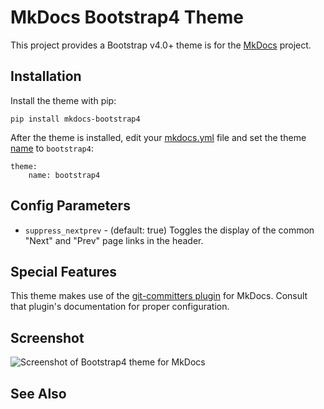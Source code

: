 # MkDocs Bootstrap4 Theme

This project provides a Bootstrap v4.0+ theme is for the [MkDocs] project.

## Installation

Install the theme with pip:

    pip install mkdocs-bootstrap4

After the theme is installed, edit your [mkdocs.yml] file and set the theme
[name] to `bootstrap4`:

    theme:
        name: bootstrap4

## Config Parameters

* `suppress_nextprev` - (default: true) Toggles the display of the common "Next" and "Prev" page links in the header.

## Special Features

This theme makes use of the [git-committers plugin](https://github.com/byrnereese/mkdocs-git-committers-plugin) for MkDocs. Consult that plugin's documentation for proper configuration. 

## Screenshot

<img style="max-width:100%;" alt="Screenshot of Bootstrap4 theme for MkDocs" src="/screenshots/mkdocs-bootstrap4.png" align="center" /><br />

## See Also

[MkDocs]: https://www.mkdocs.org
[mkdocs.yml]: https://www.mkdocs.org/user-guide/configuration/
[name]: https://www.mkdocs.org/user-guide/configuration/#name
